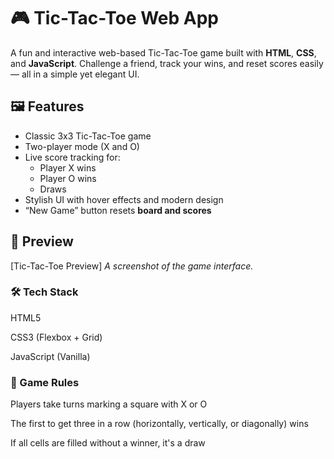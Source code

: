 # 🎮 Tic-Tac-Toe Web App

A fun and interactive web-based Tic-Tac-Toe game built with **HTML**, **CSS**, and **JavaScript**. Challenge a friend, track your wins, and reset scores easily — all in a simple yet elegant UI.

## 🖼️ Features

- Classic 3x3 Tic-Tac-Toe game
- Two-player mode (X and O)
- Live score tracking for:
  - Player X wins
  - Player O wins
  - Draws
- Stylish UI with hover effects and modern design
- “New Game” button resets **board and scores**

## 📸 Preview

[Tic-Tac-Toe Preview] 
*A screenshot of the game interface.*

### 🛠️ Tech Stack

HTML5

CSS3 (Flexbox + Grid)

JavaScript (Vanilla)

### 🧠 Game Rules
Players take turns marking a square with X or O

The first to get three in a row (horizontally, vertically, or diagonally) wins

If all cells are filled without a winner, it's a draw

